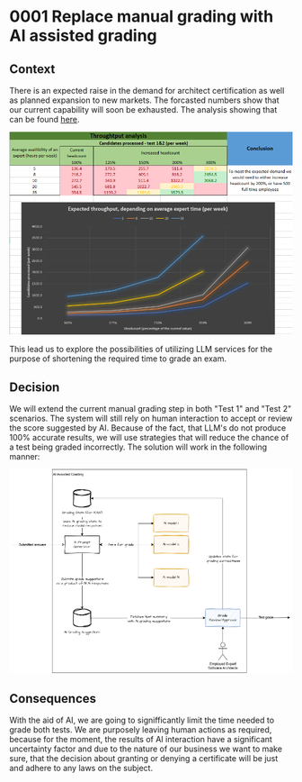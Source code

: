 # 0001 Replace manual grading with AI assisted grading

## Context

There is an expected raise in the demand for architect certification as well as planned expansion to new markets. The forcasted numbers show that our current capability will soon be exhausted.
The analysis showing that can be found [here](../Feasibility%20Analysis.xlsx).  

![Expected throughput](ADR0001-throughput.png "Expected throughput")

This lead us to explore the possibilities of utilizing LLM services for the purpose of shortening the required time to grade an exam.

## Decision

We will extend the current manual grading step in both "Test 1" and "Test 2" scenarios. The system will still rely on human interaction to accept or review the score suggested by AI.
Because of the fact, that LLM's do not produce 100% accurate results, we will use strategies that will reduce the chance of a test being graded incorrectly.
The solution will work in the following manner:

![AI assisted grading](ADR0001-ai-assisted-grading.png "AI assisted grading")

## Consequences

With the aid of AI, we are going to signifficantly limit the time needed to grade both tests.
We are purposely leaving human actions as required, because for the moment, the results of AI interaction have a significant uncertainty factor
and due to the nature of our business we want to make sure, that the decision about granting or denying a certificate will be just and adhere to any laws on the subject.  
